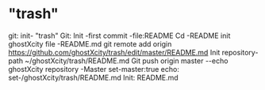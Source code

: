 "trash"
=====
git: init- "trash"
Git: Init -first commit -file:README
Cd -README init ghostXcity file -README.md
git remote add origin https://github.com/ghostXcity/trash/edit/master/README.md
Init repository-path ~/ghostXcity/trash/README.md
Git push origin master --echo ghostXcity repository -Master 
set-master:true  echo: set-/ghostXcity/trash/README.md
Init: README.md


